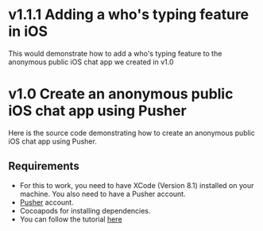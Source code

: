 # v1.1.1 Adding a who's typing feature in iOS
This would demonstrate how to add a who's typing feature to the anonymous public iOS chat app we created in v1.0

# v1.0 Create an anonymous public iOS chat app using Pusher
Here is the source code demonstrating how to create an anonymous public iOS chat app using Pusher.

## Requirements
* For this to work, you need to have XCode (Version 8.1) installed on your machine. You also need to have a Pusher account.
* [Pusher](https://pusher.com) account.
* Cocoapods for installing dependencies.
* You can follow the tutorial [here](https://github.com/neoighodaro/anonymous-ios-app-pusher)
